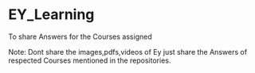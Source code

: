 # EY_Learning
To share Answers for the Courses assigned

Note: Dont share the images,pdfs,videos of Ey just share the Answers of respected Courses mentioned in the repositories.
